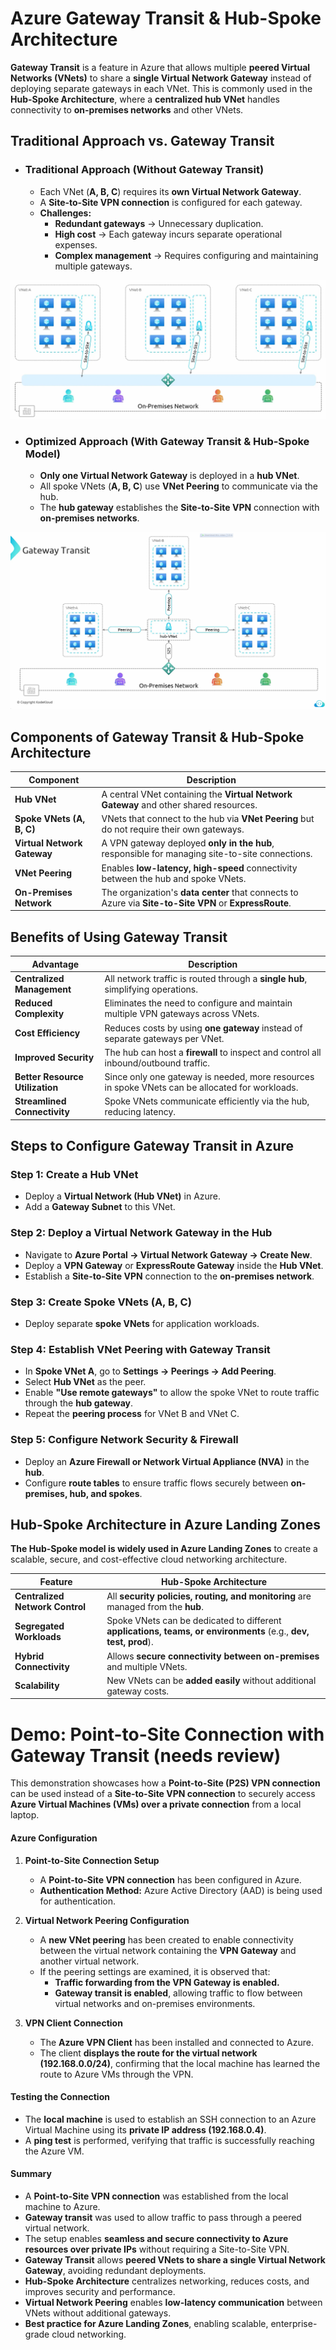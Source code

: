 

# **Azure Gateway Transit & Hub-Spoke Architecture**  

**Gateway Transit** is a feature in Azure that allows multiple **peered Virtual Networks (VNets)** to share a **single Virtual Network Gateway** instead of deploying separate gateways in each VNet. This is commonly used in the **Hub-Spoke Architecture**, where a **centralized hub VNet** handles connectivity to **on-premises networks** and other VNets.  



## **Traditional Approach vs. Gateway Transit**  

- ### **Traditional Approach (Without Gateway Transit)**  
    - Each VNet (**A, B, C**) requires its **own Virtual Network Gateway**.  
    - A **Site-to-Site VPN connection** is configured for each gateway.  
    - **Challenges:**  
        - **Redundant gateways** → Unnecessary duplication.  
        - **High cost** → Each gateway incurs separate operational expenses.  
        - **Complex management** → Requires configuring and maintaining multiple gateways.  

![alt tex](images/traditionalsetup.png)

- ### **Optimized Approach (With Gateway Transit & Hub-Spoke Model)**  
    - **Only one Virtual Network Gateway** is deployed in a **hub VNet**.  
    - All spoke VNets (**A, B, C**) use **VNet Peering** to communicate via the hub.  
    - The **hub gateway** establishes the **Site-to-Site VPN** connection with **on-premises networks**.  

![alt text](images/gatewaytransit.png)



## **Components of Gateway Transit & Hub-Spoke Architecture**  

| **Component** | **Description** |
|--------------|---------------|
| **Hub VNet** | A central VNet containing the **Virtual Network Gateway** and other shared resources. |
| **Spoke VNets (A, B, C)** | VNets that connect to the hub via **VNet Peering** but do not require their own gateways. |
| **Virtual Network Gateway** | A VPN gateway deployed **only in the hub**, responsible for managing site-to-site connections. |
| **VNet Peering** | Enables **low-latency, high-speed** connectivity between the hub and spoke VNets. |
| **On-Premises Network** | The organization's **data center** that connects to Azure via **Site-to-Site VPN** or **ExpressRoute**. |



## **Benefits of Using Gateway Transit**  

| **Advantage** | **Description** |
|--------------|---------------|
| **Centralized Management** | All network traffic is routed through a **single hub**, simplifying operations. |
| **Reduced Complexity** | Eliminates the need to configure and maintain multiple VPN gateways across VNets. |
| **Cost Efficiency** | Reduces costs by using **one gateway** instead of separate gateways per VNet. |
| **Improved Security** | The hub can host a **firewall** to inspect and control all inbound/outbound traffic. |
| **Better Resource Utilization** | Since only one gateway is needed, more resources in spoke VNets can be allocated for workloads. |
| **Streamlined Connectivity** | Spoke VNets communicate efficiently via the hub, reducing latency. |



## **Steps to Configure Gateway Transit in Azure**  

### **Step 1: Create a Hub VNet**  
- Deploy a **Virtual Network (Hub VNet)** in Azure.  
- Add a **Gateway Subnet** to this VNet.  

### **Step 2: Deploy a Virtual Network Gateway in the Hub**  
- Navigate to **Azure Portal → Virtual Network Gateway → Create New**.  
- Deploy a **VPN Gateway** or **ExpressRoute Gateway** inside the **Hub VNet**.  
- Establish a **Site-to-Site VPN** connection to the **on-premises network**.  

### **Step 3: Create Spoke VNets (A, B, C)**  
- Deploy separate **spoke VNets** for application workloads.  

### **Step 4: Establish VNet Peering with Gateway Transit**  
- In **Spoke VNet A**, go to **Settings → Peerings → Add Peering**.  
- Select **Hub VNet** as the peer.  
- Enable **"Use remote gateways"** to allow the spoke VNet to route traffic through the **hub gateway**.  
- Repeat the **peering process** for VNet B and VNet C.  

### **Step 5: Configure Network Security & Firewall**  
- Deploy an **Azure Firewall or Network Virtual Appliance (NVA)** in the **hub**.  
- Configure **route tables** to ensure traffic flows securely between **on-premises, hub, and spokes**.  



## **Hub-Spoke Architecture in Azure Landing Zones**  

**The Hub-Spoke model is widely used in Azure Landing Zones** to create a scalable, secure, and cost-effective cloud networking architecture.  

| **Feature** | **Hub-Spoke Architecture** |
|------------|-----------------------------|
| **Centralized Network Control** | All **security policies, routing, and monitoring** are managed from the **hub**. |
| **Segregated Workloads** | Spoke VNets can be dedicated to different **applications, teams, or environments** (e.g., **dev, test, prod**). |
| **Hybrid Connectivity** | Allows **secure connectivity between on-premises** and multiple VNets. |
| **Scalability** | New VNets can be **added easily** without additional gateway costs. |


# **Demo: Point-to-Site Connection with Gateway Transit**  (needs review)

This demonstration showcases how a **Point-to-Site (P2S) VPN connection** can be used instead of a **Site-to-Site VPN connection** to securely access **Azure Virtual Machines (VMs) over a private connection** from a local laptop.  

#### **Azure Configuration**  
1. **Point-to-Site Connection Setup**  
   - A **Point-to-Site VPN connection** has been configured in Azure.  
   - **Authentication Method:** Azure Active Directory (AAD) is being used for authentication.  

2. **Virtual Network Peering Configuration**  
   - A **new VNet peering** has been created to enable connectivity between the virtual network containing the **VPN Gateway** and another virtual network.  
   - If the peering settings are examined, it is observed that:  
     - **Traffic forwarding from the VPN Gateway is enabled.**  
     - **Gateway transit is enabled**, allowing traffic to flow between virtual networks and on-premises environments.  

3. **VPN Client Connection**  
   - The **Azure VPN Client** has been installed and connected to Azure.  
   - The client **displays the route for the virtual network (192.168.0.0/24)**, confirming that the local machine has learned the route to Azure VMs through the VPN.  

#### **Testing the Connection**  
- The **local machine** is used to establish an SSH connection to an Azure Virtual Machine using its **private IP address (192.168.0.4)**.  
- A **ping test** is performed, verifying that traffic is successfully reaching the Azure VM.  

#### **Summary**  
- A **Point-to-Site VPN connection** was established from the local machine to Azure.  
- **Gateway transit** was used to allow traffic to pass through a peered virtual network.  
- The setup enables **seamless and secure connectivity to Azure resources over private IPs** without requiring a Site-to-Site VPN.  
- **Gateway Transit** allows **peered VNets to share a single Virtual Network Gateway**, avoiding redundant deployments.  
- **Hub-Spoke Architecture** centralizes networking, reduces costs, and improves security and performance.  
- **Virtual Network Peering** enables **low-latency communication** between VNets without additional gateways.  
- **Best practice for Azure Landing Zones**, enabling scalable, enterprise-grade cloud networking.